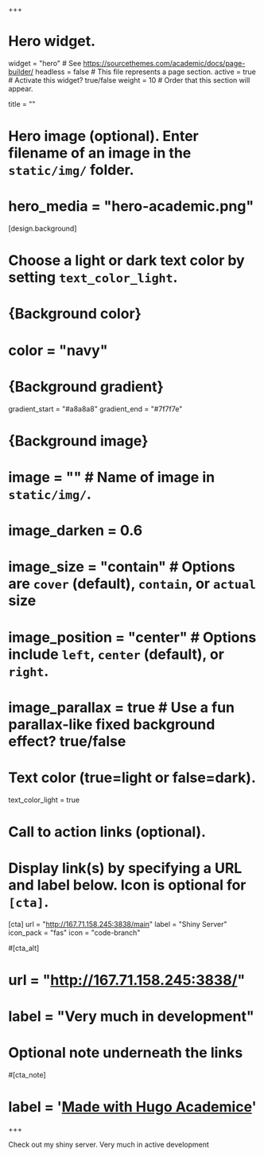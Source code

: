 +++
# Hero widget.
widget = "hero"  # See https://sourcethemes.com/academic/docs/page-builder/
headless = false  # This file represents a page section.
active = true  # Activate this widget? true/false
weight = 10  # Order that this section will appear.

title = ""

# Hero image (optional). Enter filename of an image in the `static/img/` folder.
# hero_media = "hero-academic.png"

[design.background]
  #   Choose a light or dark text color by setting `text_color_light`.

  # {Background color}
  # color = "navy"
  
  # {Background gradient}
   gradient_start = "#a8a8a8"
   gradient_end = "#7f7f7e"
  
  # {Background image}
  # image = ""  # Name of image in `static/img/`.
  # image_darken = 0.6
  # image_size = "contain"  #  Options are `cover` (default), `contain`, or `actual` size
  # image_position = "center"  # Options include `left`, `center` (default), or `right`.
  # image_parallax = true  # Use a fun parallax-like fixed background effect? true/false
  
  # Text color (true=light or false=dark).
  text_color_light = true

# Call to action links (optional).
#   Display link(s) by specifying a URL and label below. Icon is optional for `[cta]`.
[cta]
  url = "http://167.71.158.245:3838/main"
  label = "Shiny Server"
  icon_pack = "fas"
  icon = "code-branch"
  
#[cta_alt]
#  url = "http://167.71.158.245:3838/"
#  label = "Very much in development"

# Optional note underneath the links
#[cta_note]
#  label = '<a class="js-github-release" href=https://themes.gohugo.io/academic/>Made with Hugo Academice</a>'
+++
<!--
<center><strong>
My semi-professional website showcasing some projects I've done
</strong></center>
-->
<span>Check out my shiny server. Very much in active development</span>


